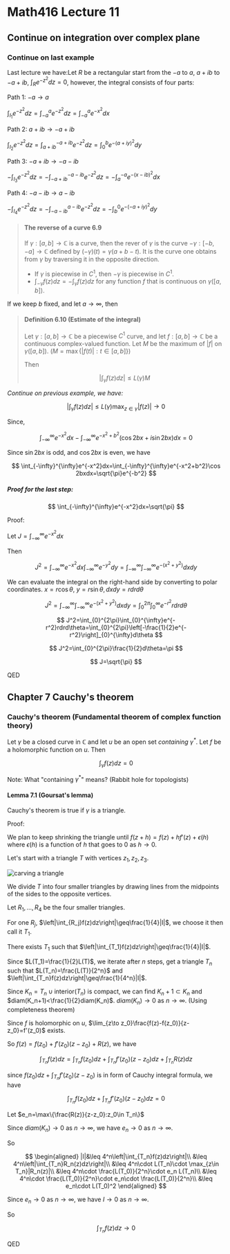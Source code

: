 # Math416 Lecture 11

## Continue on integration over complex plane

### Continue on last example

Last lecture we have:Let $R$ be a rectangular start from the $-a$ to $a$, $a+ib$ to $-a+ib$, $\int_{R} e^{-z^2}dz=0$, however, the integral consists of four parts:

Path 1: $-a\to a$

$\int_{I_1}e^{-z^2}dz=\int_{-a}^{a}e^{-z^2}dz=\int_{-a}^{a}e^{-x^2}dx$

Path 2: $a+ib\to -a+ib$

$\int_{I_2}e^{-z^2}dz=\int_{a+ib}^{-a+ib}e^{-z^2}dz=\int_{0}^{b}e^{-(a+iy)^2}dy$

Path 3: $-a+ib\to -a-ib$

$-\int_{I_3}e^{-z^2}dz=-\int_{-a+ib}^{-a-ib}e^{-z^2}dz=-\int_{a}^{-a}e^{-(x-ib)^2}dx$

Path 4: $-a-ib\to a-ib$

$-\int_{I_4}e^{-z^2}dz=-\int_{-a-ib}^{a-ib}e^{-z^2}dz=-\int_{b}^{0}e^{-(-a+iy)^2}dy$

> #### The reverse of a curve 6.9
>
> If $\gamma:[a,b]\to\mathbb{C}$ is a curve, then the rever of $\gamma$ is the curve $-\gamma:[-b,-a]\to\mathbb{C}$ defined by $(-\gamma)(t)=\gamma(a+b-t)$. It is the curve one obtains from $\gamma$ by traversing it in the opposite direction.
>
> - If $\gamma$ is piecewise in $C^1$, then $-\gamma$ is piecewise in $C^1$.
> - $\int_{-\gamma}f(z)dz=-\int_{\gamma}f(z)dz$ for any function $f$ that is continuous on $\gamma([a,b])$.

If we keep $b$ fixed, and let $a\to\infty$, then

> #### Definition 6.10 (Estimate of the integral)
>
> Let $\gamma:[a,b]\to\mathbb{C}$ be a piecewise $C^1$ curve, and let $f:[a,b]\to\mathbb{C}$ be a continuous complex-valued function. Let $M$ be the maximum of $|f|$ on $\gamma([a,b])$. ($M=\max\{|f(t)|:t\in[a,b]\}$)
>
> Then
>
> $$\left|\int_{\gamma}f(z)dz\right|\leq L(\gamma)M$$

_Continue on previous example, we have:_

$$
\left|\int_{\gamma}f(z)dz\right|\leq L(\gamma)\max_{z\in\gamma}|f(z)|\to 0
$$

Since,

$$
\int_{-\infty}^{\infty}e^{-x^2}dx-\int_{-\infty}^{\infty}e^{-x^2+b^2}(\cos 2bx+i\sin 2bx)dx=0
$$

Since $\sin 2bx$ is odd, and $\cos 2bx$ is even, we have

$$
\int_{-\infty}^{\infty}e^{-x^2}dx=\int_{-\infty}^{\infty}e^{-x^2+b^2}\cos 2bxdx=\sqrt{\pi}e^{-b^2}
$$

##### Proof for the last step:

$$
\int_{-\infty}^{\infty}e^{-x^2}dx=\sqrt{\pi}
$$

Proof:

Let $J=\int_{-\infty}^{\infty}e^{-x^2}dx$

Then

$$J^2=\int_{-\infty}^{\infty}e^{-x^2}dx\int_{-\infty}^{\infty}e^{-y^2}dy=\int_{-\infty}^{\infty}\int_{-\infty}^{\infty}e^{-(x^2+y^2)}dxdy$$

We can evaluate the integral on the right-hand side by converting to polar coordinates. $x=r\cos\theta$, $y=r\sin\theta,dxdy=rdrd\theta$

$$
J^2=\int_{-\infty}^{\infty}\int_{-\infty}^{\infty}e^{-(x^2+y^2)}dxdy=\int_{0}^{2\pi}\int_{0}^{\infty}e^{-r^2}rdrd\theta
$$

$$
J^2=\int_{0}^{2\pi}\int_{0}^{\infty}e^{-r^2}rdrd\theta=\int_{0}^{2\pi}\left[-\frac{1}{2}e^{-r^2}\right]_{0}^{\infty}d\theta
$$

$$
J^2=\int_{0}^{2\pi}\frac{1}{2}d\theta=\pi
$$

$$
J=\sqrt{\pi}
$$

QED

## Chapter 7 Cauchy's theorem

### Cauchy's theorem (Fundamental theorem of complex function theory)

Let $\gamma$ be a closed curve in $\mathbb{C}$ and let $u$ be an open set _containing $\gamma^*$_. Let $f$ be a holomorphic function on $u$. Then

$$
\int_{\gamma}f(z)dz=0
$$

Note: What "containing $\gamma^*$" means? (Rabbit hole for topologists)

#### Lemma 7.1 (Goursat's lemma)

Cauchy's theorem is true if $\gamma$ is a triangle.

Proof:

We plan to keep shrinking the triangle until $f(z+h)=f(z)+hf'(z)+\epsilon(h)$ where $\epsilon(h)$ is a function of $h$ that goes to $0$ as $h\to 0$.

Let's start with a triangle $T$ with vertices $z_1,z_2,z_3$.

![carving a triangle](https://notenextra.trance-0.com/Math416/Cauchy_theorem_triangle_carving.png)

We divide $T$ into four smaller triangles by drawing lines from the midpoints of the sides to the opposite vertices.

Let $R_1,\ldots,R_4$ be the four smaller triangles.

For one $R_j$, $\left|\int_{R_j}f(z)dz\right|\geq\frac{1}{4}|I|$, we choose it then call it $T_1$.

There exists $T_1$ such that $\left|\int_{T_1}f(z)dz\right|\geq\frac{1}{4}|I|$.

Since $L(T_1)=\frac{1}{2}L(T)$, we iterate after $n$ steps, get a triangle $T_n$ such that $L(T_n)=\frac{L(T)}{2^n}$ and $\left|\int_{T_n}f(z)dz\right|\geq\frac{1}{4^n}|I|$.

Since $K_n=T_n\cup \text{interior}(T_n)$ is compact, we can find $K_n+1\subset K_n$ and $diam(K_n+1)<\frac{1}{2}diam(K_n)$. $diam(K_n)\to 0$ as $n\to\infty$. (Using completeness theorem)

Since $f$ is holomorphic on $u$, $\lim_{z\to z_0}\frac{f(z)-f(z_0)}{z-z_0}=f'(z_0)$ exists.

So $f(z)=f(z_0)+f'(z_0)(z-z_0)+R(z)$, we have

$$
\int_{T_n}f(z)dz=\int_{T_n}f(z_0)dz+\int_{T_n}f'(z_0)(z-z_0)dz+\int_{T_n}R(z)dz
$$

since $f(z_0)dz+\int_{T_n}f'(z_0)(z-z_0)$ is in form of Cauchy integral formula, we have

$$
\int_{T_n}f(z_0)dz+\int_{T_n}f'(z_0)(z-z_0)dz=0
$$

Let $e_n=\max\{\frac{R(z)}{z-z_0}:z_0\in T_n\}$

Since $diam(K_n)\to 0$ as $n\to\infty$, we have $e_n\to 0$ as $n\to\infty$.

So

$$
\begin{aligned}
|I|&\leq 4^n\left|\int_{T_n}f(z)dz\right|\\
&\leq 4^n\left|\int_{T_n}R_n(z)dz\right|\\
&\leq 4^n\cdot L(T_n)\cdot \max_{z\in T_n}|R_n(z)|\\
&\leq 4^n\cdot \frac{L(T_0)}{2^n}\cdot e_n L(T_n)\\
&\leq 4^n\cdot \frac{L(T_0)}{2^n}\cdot e_n\cdot \frac{L(T_0)}{2^n}\\
&\leq e_n\cdot L(T_0)^2
\end{aligned}
$$

Since $e_n\to 0$ as $n\to\infty$, we have $I\to 0$ as $n\to\infty$.

So

$$
\int_{T_n}f(z)dz\to 0
$$

QED
